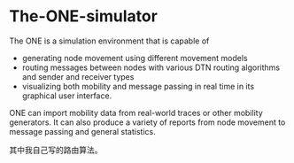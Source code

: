 # The-ONE-simulator
The ONE is a simulation environment that is capable of  
* generating node movement using different movement models 
* routing messages between nodes with various DTN routing algorithms and sender and receiver types 
* visualizing both mobility and message passing in real time in its graphical user interface. 

ONE can import mobility data from real-world traces or other mobility generators. It can also produce a variety of reports from node movement to message passing and general statistics.

其中我自己写的路由算法。
